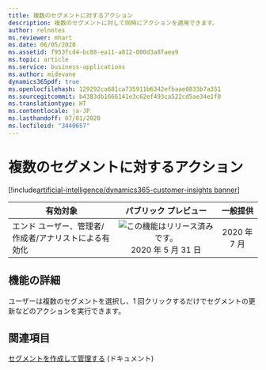 ```yaml
---
title: 複数のセグメントに対するアクション
description: 複数のセグメントに対して同時にアクションを適用できます。
author: relnotes
ms.reviewer: mhart
ms.date: 06/05/2020
ms.assetid: f953fcd4-bc88-ea11-a812-000d3a8faea9
ms.topic: article
ms.service: business-applications
ms.author: midevane
dynamics365pdf: true
ms.openlocfilehash: 129292ca681ca735911b6342efbaae0833b7a351
ms.sourcegitcommit: b4383db1666141e3c62ef493ca522cd5ae34e1f0
ms.translationtype: HT
ms.contentlocale: ja-JP
ms.lasthandoff: 07/01/2020
ms.locfileid: "3440657"
---
```

# <a name="actions-on-multiple-segments"></a>複数のセグメントに対するアクション
[!include[artificial-intelligence/dynamics365-customer-insights banner](../includes/artificial-intelligence/dynamics365-customer-insights.md)]

| 有効対象    |  パブリック プレビュー | 一般提供 | 
| ---------- | :----------: |:----------: |
|エンド ユーザー、管理者/作成者/アナリストによる有効化|![この機能はリリース済みです。](/dynamics365-release-plan/media/green-checkmark.png "この機能はリリース済みです。") 2020 年 5 月 31 日| 2020 年 7 月|






## <a name="feature-details"></a>機能の詳細
<!--feature detail start -->
ユーザーは複数のセグメントを選択し、1 回クリックするだけでセグメントの更新などのアクションを実行できます。
<!--feature detail end -->










## <a name="see-also"></a>関連項目

<!--docs start-->
[セグメントを作成して管理する](https://docs.microsoft.com/dynamics365/ai/customer-insights/pm-segments) (ドキュメント)
<!--docs end-->
